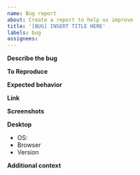 ```yaml
---
name: Bug report
about: Create a report to help us improve
title: '[BUG] INSERT TITLE HERE'
labels: bug
assignees:
---
```


<!-- Insert the appropriate text after each tag, or remove the sections that are not relevant for your case -->

**Describe the bug**

<!-- A clear and concise description of what the bug is. -->

**To Reproduce**

<!-- Steps to reproduce the behavior: -->

**Expected behavior**

<!-- A clear and concise description of what you expected to happen. -->

**Link**

<!-- If applicable, please provide a link to Compiler Explorer to help explain your problem. -->

**Screenshots**

<!-- If applicable, add screenshots to help explain your problem. -->

**Desktop**

<!-- Please complete the following information if you are running a local instance of Compiler Explorer -->

-   OS: <!-- [e.g. iOS] -->
-   Browser <!-- [e.g. chrome, safari] -->
-   Version <!-- [e.g. 22] -->

**Additional context**

<!-- Add any other context about the problem here. -->
